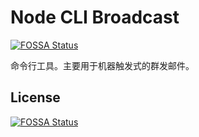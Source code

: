 # Node CLI Broadcast
[![FOSSA Status](https://app.fossa.io/api/projects/git%2Bgithub.com%2FTingGe%2Fnode-cli-broadcast.svg?type=shield)](https://app.fossa.io/projects/git%2Bgithub.com%2FTingGe%2Fnode-cli-broadcast?ref=badge_shield)


命令行工具。主要用于机器触发式的群发邮件。

## License
[![FOSSA Status](https://app.fossa.io/api/projects/git%2Bgithub.com%2FTingGe%2Fnode-cli-broadcast.svg?type=large)](https://app.fossa.io/projects/git%2Bgithub.com%2FTingGe%2Fnode-cli-broadcast?ref=badge_large)